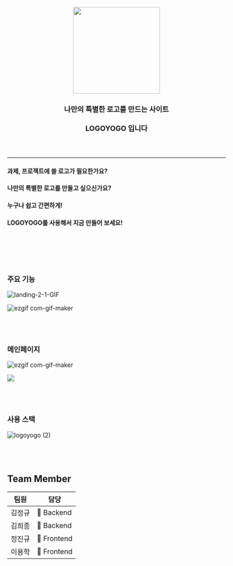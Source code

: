

<p align="center"><img src="https://user-images.githubusercontent.com/58407182/115673737-eb635480-a387-11eb-84fb-9d5c2d9e1b82.png" height="200px" width="200px">

 <h3 align="center"> 나만의 특별한 로고를 만드는 사이트 </br></br> LOGOYOGO 입니다 <br/><br/><br/> </h3>

-------------------------------------



#### 과제, 프로젝트에 쓸 로고가 필요한가요? 
#### 나만의 특별한 로고를 만들고 싶으신가요?
#### 누구나 쉽고 간편하게!
#### LOGOYOGO를 사용해서 지금 만들어 보세요! <br/><br/><br/><br/><br/><br/>


### 주요 기능
![landing-2-1-GIF](https://user-images.githubusercontent.com/58407182/115826883-87ec2c00-a446-11eb-841c-aa305837aad5.gif)

![ezgif com-gif-maker](https://user-images.githubusercontent.com/58407182/115724845-44e57680-a3bc-11eb-8cd1-72362539a17e.gif)<br/><br/><br/><br/>

### 메인페이지
![ezgif com-gif-maker](https://user-images.githubusercontent.com/58407182/115671605-a807e680-a385-11eb-8290-3c6ed093e437.gif)


<img src="https://user-images.githubusercontent.com/58407182/115672838-e9e55c80-a386-11eb-94c4-cf4b71911ea1.gif"><br/><br/><br/><br/>



### 사용 스택
![logoyogo (2)](https://user-images.githubusercontent.com/58407182/115706500-af8cb700-a3a8-11eb-893e-3caf08d454ad.jpg)<br/><br/><br/><br/>


## Team Member

팀원| 담당 |
--- | ---|
김정규 | &#128150; Backend |
김희종 | &#128150; Backend |
정진규 |&#128155; Frontend |
이용학 |&#128155; Frontend |

